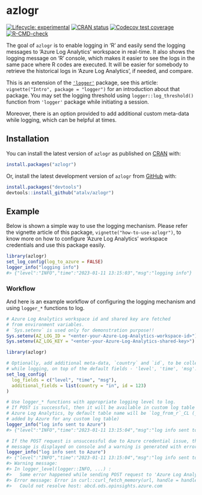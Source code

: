 
<!-- README.md is generated from README.Rmd. Please edit that file -->

# azlogr

<!-- badges: start -->

[![Lifecycle:
experimental](https://img.shields.io/badge/lifecycle-experimental-orange.svg)](https://lifecycle.r-lib.org/articles/stages.html#experimental)
[![CRAN
status](https://www.r-pkg.org/badges/version/azlogr)](https://CRAN.R-project.org/package=azlogr)
[![Codecov test
coverage](https://codecov.io/gh/atalv/azlogr/branch/main/graph/badge.svg)](https://app.codecov.io/gh/atalv/azlogr?branch=main)
[![R-CMD-check](https://github.com/atalv/azlogr/actions/workflows/R-CMD-check.yaml/badge.svg)](https://github.com/atalv/azlogr/actions/workflows/R-CMD-check.yaml)
<!-- badges: end -->

The goal of `azlogr` is to enable logging in ‘R’ and easily send the
logging messages to ‘Azure Log Analytics’ workspace in real-time. It
also shows the logging message on ‘R’ console, which makes it easier to
see the logs in the same pace where R codes are executed. It will be
easier for somebody to retrieve the historical logs in ‘Azure Log
Analytics’, if needed, and compare.

This is an extension of the
[`'logger'`](https://daroczig.github.io/logger/) package, see this
article: `vignette("Intro", package = "logger")` for an introduction
about that package. You may set the logging threshold using
`logger::log_threshold()` function from `'logger'` package while
initiating a session.

Moreover, there is an option provided to add additional custom meta-data
while logging, which can be helpful at times.

## Installation

You can install the latest version of `azlogr` as published on
[CRAN](https://cran.r-project.org/) with:

``` r
install.packages("azlogr")
```

Or, install the latest development version of `azlogr` from
[GitHub](https://github.com/) with:

``` r
install.packages("devtools")
devtools::install_github("atalv/azlogr")
```

## Example

Below is shown a simple way to use the logging mechanism. Please refer
the vignette article of this package, `vignette("how-to-use-azlogr")`,
to know more on how to configure ‘Azure Log Analytics’ workspace
credentials and use this package easily.

``` r
library(azlogr)
set_log_config(log_to_azure = FALSE)
logger_info("logging info")
#> {"level":"INFO","time":"2023-01-11 13:15:03","msg":"logging info"}
```

### Workflow

And here is an example workflow of configuring the logging mechanism and
using `logger_*` functions to log.

``` r
# Azure Log Analytics workspace id and shared key are fetched
# from environment variables.
# `Sys.setenv` is used only for demonstration purpose!!
Sys.setenv(AZ_LOG_ID = "<enter-your-Azure-Log-Analytics-workspace-id>")
Sys.setenv(AZ_LOG_KEY = "<enter-your-Azure-Log-Analytics-shared-key>")

library(azlogr)

# Optionally, add additional meta-data, `country` and `id`, to be collected
# while logging, on top of the default fields - 'level', 'time', 'msg'.
set_log_config(
  log_fields = c("level", "time", "msg"),
  additional_fields = list(country = "in", id = 123)
)

# Use logger_* functions with appropriate logging level to log.
# If POST is successful, then it will be available in custom log table on
# Azure Log Analytics, by default table name will be `log_from_r`_CL (_CL is
# added by Azure for any custom log table)
logger_info("log info sent to Azure")
#> {"level":"INFO","time":"2023-01-11 13:15:04","msg":"log info sent to Azure","country":"in","id":123}

# If the POST request is unsuccessful due to Azure credential issue, then log
# message is displayed on console and a warning is generated with error details.
logger_info("log info sent to Azure")
#> {"level":"INFO","time":"2023-01-11 13:15:04","msg":"log info sent to Azure","country":"in","id":123}
#> Warning message:
#> In logger_level(logger::INFO, ...) :
#>   Some error happened while sending POST request to 'Azure Log Analytics' workspace.
#> Error message: Error in curl::curl_fetch_memory(url, handle = handle) :
#>   Could not resolve host: abcd.ods.opinsights.azure.com
```
